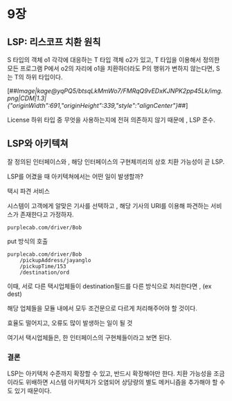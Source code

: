 # 9장

## LSP: 리스코프 치환 원칙

S 타입의 객체 o1 각각에 대응하는 T 타입 객체 o2가 있고, T 타입을 이용해서 정의한 모든 프로그램 P에서 o2의 자리에 o1을 치환하더라도 P의 행위가 변하지 않는다면, S는 T의 하위 타입이다.

[##_Image|kage@yqPQ5/btsqLkMmWo7/FMRqQ9vEDxKJNPK2pp45Lk/img.png|CDM|1.3|{"originWidth":691,"originHeight":339,"style":"alignCenter"}_##]

License 하위 타입 중 무엇을 사용하는지에 전혀 의존하지 않기 때문에 , LSP 준수.

## LSP와 아키텍쳐

잘 정의된 인터페이스와 , 해당 인터페이스의 구현체끼리의 상호 치환 가능성이 곧 LSP.

LSP를 어겼을 때 아키텍쳐에서는 어떤 일이 발생할까?

택시 파견 서비스

시스템이 고객에게 알맞은 기사를 선택하고 , 해당 기사의 URI를 이용해 파견하는 서비스가 존재한다고 가정하자.

```
purplecab.com/driver/Bob
```

put 방식의 호출

```
purplecab.com/driver/Bob
	/pickupAddress/jayanglo
	/pickupTime/153
	/destination/ord

```

이때, 서로 다른 택시업체들이 destination필드를 다른 방식으로 처리한다면 , (ex dest)

해당 업체들을 모듈 내에서 모두 조건문으로 다르게 처리해주어야 할 것이다.

효율도 떨어지고, 오류도 많이 발생하는 일이 될 것

여기서 택시업체들은, 한 인터페이스의 구현체들이라고 보면 된다.

### 결론

LSP는 아키텍처 수준까지 확장할 수 있고, 반드시 확장해야만 한다. 치환 가능성을 조금이라도 위배하면 시스템 아키텍처가 오염되어 상당량의 별도 메커니즘을 추가해야 할 수도 있기 때문이다.
